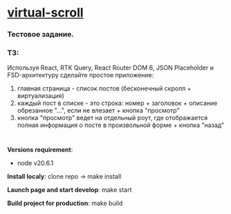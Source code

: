 # [virtual-scroll](https://aquamarine-bavarois-5e910a.netlify.app/)

### Тестовое задание.
### ТЗ:
Используя React, RTK Query, React Router DOM 6, JSON Placeholder и FSD-архитектуру сделайте простое приложение:
1. главная страница - список постов (бесконечный скролл + виртуализация)
2. каждый пост в списке - это строка: номер + заголовок + описание обрезанное "...", если не влезает + кнопка "просмотр"
3. кнопка "просмотр" ведет на отдельный роут, где отображается полная информация о посте в произвольной форме + кнопка "назад"

#

**Versions requirement**:
- node v20.6.1
  

**Install localy**: clone repo -> make install

**Launch page and start develop**: make start

**Build project for production**: make build
